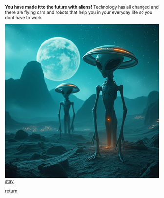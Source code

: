 **You have made it to the future with aliens!** Technology has all changed and there are flying cars and robots that help you in your everyday life so you dont have to work.

![alien](../Unknown.jpg)
[stay](stay.md)

[return](return.md)
